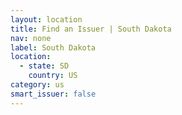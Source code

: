 ```yaml
---
layout: location
title: Find an Issuer | South Dakota
nav: none
label: South Dakota
location:
  - state: SD
    country: US
category: us
smart_issuer: false
---
```

